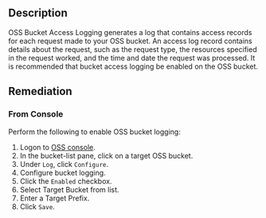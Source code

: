 ## Description

OSS Bucket Access Logging generates a log that contains access records for each request made to your OSS bucket. An access log record contains details about the request, such as the request type, the resources specified in the request worked, and the time and date the request was processed. It is recommended that bucket access logging be enabled on the OSS bucket.

## Remediation

### From Console

Perform the following to enable OSS bucket logging:

1. Logon to [OSS console](https://oss.console.aliyun.com/overview).
2. In the bucket-list pane, click on a target OSS bucket.
3. Under `Log`, click `Configure`.
4. Configure bucket logging.
5. Click the `Enabled` checkbox.
6. Select Target Bucket from list.
7. Enter a Target Prefix.
8. Click `Save`.